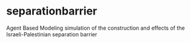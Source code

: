 # separationbarrier
Agent Based Modeling simulation of the construction and effects of the Israeli-Palestinian separation barrier
